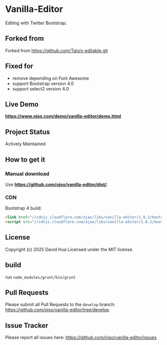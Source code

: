 # Vanilla-Editor
Editing with Twitter Bootstrap.

## Forked from
Forked from https://github.com/Talv/x-editable.git

## Fixed for

- remove depending on Font Awesome
- support Bootstrap version 4.0
- support select2 version 4.0

## Live Demo
**https://www.ojso.com/demo/vanilla-editor/demo.html**

## Project Status
Actively Maintained

## How to get it

### Manual download
Use **https://github.com/ojso/vanilla-editor/dist/**.

### CDN

Bootstrap 4 build:
````html
<link href="//cdnjs.cloudflare.com/ajax/libs/vanilla-editor/1.0.2/bootstrap4-editable/css/bootstrap-editable.css" rel="stylesheet"/>
<script src="//cdnjs.cloudflare.com/ajax/libs/vanilla-editor/1.0.2/bootstrap4-editable/js/bootstrap-editable.min.js"></script>
````

## License
Copyright (c) 2025 David Hua
Licensed under the MIT license.

## build

run `node_modules/grunt/bin/grunt`

## Pull Requests
Please submit all Pull Requests to the `develop` branch: https://github.com/ojso/vanilla-editor/tree/develop  

## Issue Tracker
Please report all issues here:  https://github.com/ojso/vanilla-editor/issues


